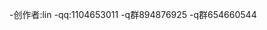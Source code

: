 -创作者:lin
-qq:1104653011
-q群894876925
-q群654660544
<!---
linAndlua/linAndlua is a ✨ special ✨ repository because its `README.md` (this file) appears on your GitHub profile.
You can click the Preview link to take a look at your changes.
--->
